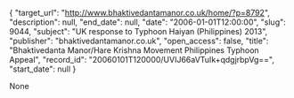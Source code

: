 {
  "target_url": "http://www.bhaktivedantamanor.co.uk/home/?p=8792", 
  "description": null, 
  "end_date": null, 
  "date": "2006-01-01T12:00:00", 
  "slug": 9044, 
  "subject": "UK response to Typhoon Haiyan (Philippines) 2013", 
  "publisher": "bhaktivedantamanor.co.uk", 
  "open_access": false, 
  "title": "Bhaktivedanta Manor/Hare Krishna Movement Philippines Typhoon Appeal", 
  "record_id": "20060101T120000/UVIJ66aVTuIk+qdgjrbpVg==", 
  "start_date": null
}

None